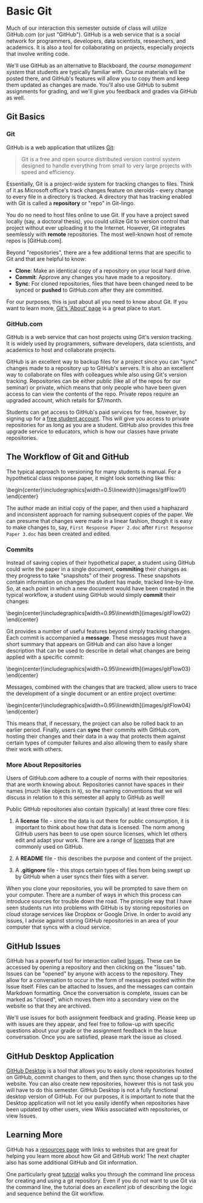 # Basic Git

Much of our interaction this semester outside of class will utilize GitHub.com (or just "GitHub"). GitHub is a web service that is a social network for programmers, developers, data scientists, researchers, and academics. It is also a tool for collaborating on projects, especially projects that involve writing code.

We'll use GitHub as an alternative to Blackboard, the *course management system* that students are typically familiar with. Course materials will be posted there, and GitHub's features will allow you to copy them and keep them updated as changes are made. You'll also use GitHub to submit assignments for grading, and we'll give you feedback and grades via GitHub as well.

## Git Basics
### Git
GitHub is a web application that utilizes [Git](https://git-scm.com):

> Git is a free and open source distributed version control system designed to handle everything from small to very large projects with speed and efficiency.

Essentially, Git is a project-wide system for tracking changes to files. Think of it as Microsoft office's track changes feature on steroids - every change to every file in a directory is tracked. A directory that has tracking enabled with Git is called a **repository** or "repo" in Git-lingo.

You do no need to host files online to use Git. If you have a project saved locally (say, a doctoral thesis), you could utilize Git to version control that project without ever uploading it to the Internet. However, Git integrates seemlessly with **remote** repositories. The most well-known host of remote repos is [GitHub.com]. 

Beyond "repositories", there are a few additional terms that are specific to Git and that are helpful to know:

  * **Clone**: Make an identical copy of a repository on your local hard drive.
  * **Commit**: Approve any changes you have made to a repository.
  * **Sync**: For cloned repositories, files that have been changed need to be synced or **pushed** to GitHub.com after they are committed.

For our purposes, this is just about all you need to know about Git. If you want to learn more, [Git's 'About' page](https://git-scm.com/about) is a great place to start.

### GitHub.com
GitHub is a web service that can host projects using Git's version tracking. It is widely used by programmers, software developers, data scientists, and academics to host and collaborate projects.

GitHub is an excellent way to backup files for a project since you can "sync" changes made to a repository up to GitHub's servers. It is also an excellent way to collaborate on files with colleagues while also using Git's version tracking. Repositories can be either public (like all of the repos for our seminar) or private, which means that only people who have been given access to can view the contents of the repo. Private repos require an upgraded account, which retails for $7/month.

Students can get access to GitHub's paid services for free, however, by signing up for a [free student account](https://education.github.com). This will give you access to private repositories for as long as you are a student. GitHub also provides this free upgrade service to educators, which is how our classes have private repositories.

## The Workflow of Git and GitHub
The typical approach to versioning for many students is manual. For a hypothetical class response paper, it might look something like this:


\begin{center}\includegraphics[width=0.5\linewidth]{images/gitFlow01} \end{center}

The author made an initial copy of the paper, and then used a haphazard and inconsistent approach for naming subsequent copies of the paper. We can presume that changes were made in a linear fashion, though it is easy to make changes to, say, `First Response Paper 2.doc` after `First Response Paper 3.doc` has been created and edited.

### Commits

Instead of saving copies of their hypothetical paper, a student using GitHub could write the paper in a single document, **commiting** their changes as they progress to take "snapshots" of their progress. These snapshots contain information on changes the student has made, tracked line-by-line. So, at each point in which a new document would have been created in the typical workflow, a student using GitHub would simply **commit** their changes:


\begin{center}\includegraphics[width=0.95\linewidth]{images/gitFlow02} \end{center}

Git provides a number of useful features beyond simply tracking changes. Each commit is accompanied a **message**. These messages must have a short summary that appears on GitHub and can also have a longer description that can be used to describe in detail what changes are being applied with a specific commit:


\begin{center}\includegraphics[width=0.95\linewidth]{images/gitFlow03} \end{center}

Messages, combined with the changes that are tracked, allow users to trace the development of a single document or an entire project overtime:


\begin{center}\includegraphics[width=0.95\linewidth]{images/gitFlow04} \end{center}

This means that, if necessary, the project can also be rolled back to an earlier period. Finally, users can **sync** their commits with GitHub.com, hosting their changes and their data in a way that protects them against certain types of computer failures and also allowing them to easily share their work with others.

### More About Repositories
Users of GitHub.com adhere to a couple of norms with their repositories that are worth knowing about. Repositories cannot have spaces in their names (much like objects in `R`), so the naming conventions that we will discuss in relation to `R` this semester all apply to GitHub as well!

Public GitHub repositories also contain (typically) at least three core files:

  1. A **license** file - since the data is out there for public consumption, it is important to think about how that data is licensed. The norm among GitHub users has been to use open source licenses, which let others edit and adapt your work. There are a range of [licenses](http://choosealicense.com) that are commonly used on GitHub.

  2. A **README** file - this describes the purpose and content of the project.

  3. A **.gitignore** file - this stops certain types of files from being swept up by GitHub when a user syncs their files with a server.

When you clone your repositories, you will be prompted to save them on your computer. There are a number of ways in which this process can introduce sources for trouble down the road. The principle way that I have seen students run into problems with GitHub is by storing repositories on cloud storage services like Dropbox or Google Drive. In order to avoid any issues, I advise against storing GitHub repositories in an area of your computer that syncs with a cloud service.

## GitHub Issues
GitHub has a powerful tool for interaction called [Issues](https://help.github.com/articles/about-issues/). These can be accessed by opening a repository and then clicking on the "Issues" tab. Issues can be "opened" by anyone with access to the repository. They allow for a conversation to occur in the form of messages posted within the Issue itself. Files can be attached to Issues, and the messages can contain Markdown formatting. Once the conversation is complete, issues can be marked as "closed", which moves them into a secondary view on the website so that they are archived.

We'll use issues for both assignment feedback and grading. Please keep up with issues are they appear, and feel free to follow-up with specific questions about your grade or the assignment feedback in the Issue conversation. Once you are satisfied, please mark the issue as closed.

## GitHub Desktop Application
[GitHub Desktop](https://desktop.github.com) is a tool that allows you to easily clone repositories hosted on GitHub, commit changes to them, and then sync those changes up to the website. You can also create new repositories, however this is not task you will have to do this semester. GitHub Desktop is not a fully functional desktop version of GitHub. For our purposes, it is important to note that the Desktop application will not let you easily identify when repositories have been updated by other users, view Wikis associated with repositories, or view Issues.

## Learning More
GitHub has a [resources page](https://help.github.com/articles/good-resources-for-learning-git-and-github/) with links to websites that are great for helping you learn more about how Git and GitHub work! The next chapter also has some additional GitHub and Git information.

One particularly great [tutorial](https://try.github.io/) walks you through the command line process for creating and using a git repository. Even if you do not want to use Git via the command line, the tutorial does an *excellent* job of describing the logic and sequence behind the Git workflow.
